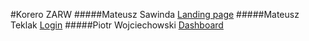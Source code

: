 #Korero ZARW
#####Mateusz Sawinda
<a href=http://htmlpreview.github.io/?https://github.com/wojciechowskip/korero-web/blob/master/landing/index.html>Landing page</a>
#####Mateusz Teklak
<a href=http://htmlpreview.github.io/?https://github.com/wojciechowskip/korero-web/blob/master/login/index.html)>Login</a>
#####Piotr Wojciechowski
<a href=http://htmlpreview.github.io/?https://github.com/wojciechowskip/korero-web/blob/master/dashboard/index.html>Dashboard</a>
